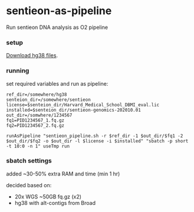 # sentieon-as-pipeline
Run sentieon DNA analysis as O2 pipeline

### setup

[Download hg38 files](download_hg38.sh).

### running

set required variables and run as pipeline:

```
ref_dir=/somewhere/hg38
senteion_dir=/somewhere/sentieon
license=$senteion_dir/Harvard_Medical_School_DBMI_eval.lic
installed=$senteion_dir/sentieon-genomics-202010.01
out_dir=/somwhere/1234567
fq1=PID1234567_1.fq.gz
fq2=PID1234567_2.fq.gz

runAsPipeline "sentieon_pipeline.sh -r $ref_dir -1 $out_dir/$fq1 -2 $out_dir/$fq2 -o $out_dir -l $license -i $installed" "sbatch -p short -t 10:0 -n 1" useTmp run
```

### sbatch settings

added ~30-50% extra RAM and time (min 1 hr)

decided based on:
 - 20x WGS ~50GB fq.gz (x2)
 - hg38 with alt-contigs from Broad


